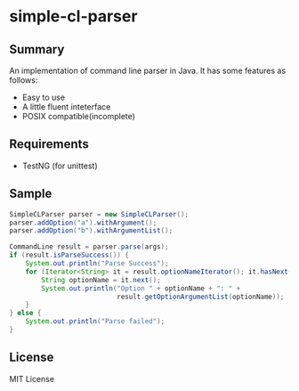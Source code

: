 simple-cl-parser
================

Summary
----------
An implementation of command line parser in Java.
It has some features as follows:
* Easy to use
* A little fluent inteterface
* POSIX compatible(incomplete)

Requirements
----------
* TestNG (for unittest)

Sample
----------
```java
SimpleCLParser parser = new SimpleCLParser();
parser.addOption("a").withArgument();
parser.addOption("b").withArgumentList();

CommandLine result = parser.parse(args);
if (result.isParseSuccess()) {
	System.out.println("Parse Success");
	for (Iterator<String> it = result.optionNameIterator(); it.hasNext();) {
		String optionName = it.next();
		System.out.println("Option " + optionName + ": " +
		                   result.getOptionArgumentList(optionName));
	}
} else {
	System.out.println("Parse failed");
}
```

License
----------
MIT License